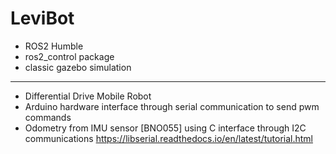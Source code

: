 # LeviBot 
- ROS2 Humble
- ros2_control package
- classic gazebo simulation 
---
- Differential Drive Mobile Robot
- Arduino hardware interface through serial communication to send pwm commands
- Odometry from IMU sensor [BNO055] using C interface through I2C communications
https://libserial.readthedocs.io/en/latest/tutorial.html 

